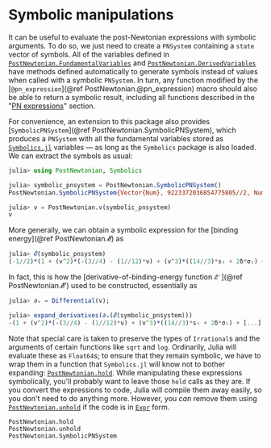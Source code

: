 # Symbolic manipulations

It can be useful to evaluate the post-Newtonian expressions with
symbolic arguments.  To do so, we just need to create a `PNSystem`
containing a `state` vector of symbols.  All of the variables defined
in [`PostNewtonian.FundamentalVariables`](@ref "Fundamental
variables") and [`PostNewtonian.DerivedVariables`](@ref "Derived
variables") have methods defined automatically to generate symbols
instead of values when called with a symbolic `PNSystem`.  In turn,
any function modified by the [`@pn_expression`](@ref
PostNewtonian.@pn_expression) macro should also be able to return a
symbolic result, including all functions described in the "[PN
expressions](@ref)" section.

For convenience, an extension to this package also provides
[`SymbolicPNSystem`](@ref PostNewtonian.SymbolicPNSystem), which
produces a `PNSystem` with all the fundamental variables stored as
[`Symbolics.jl`](https://symbolics.juliasymbolics.org/) variables — as
long as the `Symbolics` package is also loaded.  We can extract the
symbols as usual:
```julia
julia> using PostNewtonian, Symbolics

julia> symbolic_pnsystem = PostNewtonian.SymbolicPNSystem()
PostNewtonian.SymbolicPNSystem{Vector{Num}, 9223372036854775805//2, Num}(Num[M₁, M₂, χ⃗₁ˣ, χ⃗₁ʸ, χ⃗₁ᶻ, χ⃗₂ˣ, χ⃗₂ʸ, χ⃗₂ᶻ, Rʷ, Rˣ, Rʸ, Rᶻ, v, Φ], Λ₁, Λ₂)

julia> v = PostNewtonian.v(symbolic_pnsystem)
v
```
More generally, we can obtain a symbolic expression for the [binding
energy](@ref PostNewtonian.𝓔) as
```julia
julia> 𝓔(symbolic_pnsystem)
(-1//2)*(1 + (v^2)*(-(3//4) - (1//12)*ν) + (v^3)*((14//3)*sₗ + 2δ*σₗ) + [...]
```
In fact, this is how the [derivative-of-binding-energy function
`𝓔′`](@ref PostNewtonian.𝓔′) used to be constructed, essentially as
```julia
julia> ∂ᵥ = Differential(v);

julia> expand_derivatives(∂ᵥ(𝓔(symbolic_pnsystem)))
-(1 + (v^2)*(-(3//4) - (1//12)*ν) + (v^3)*((14//3)*sₗ + 2δ*σₗ) + [...]
```

Note that special care is taken to preserve the types of `Irrational`s
and the arguments of certain functions like `sqrt` and `log`.
Ordinarily, Julia will evaluate these as `Float64`s; to ensure that
they remain symbolic, we have to wrap them in a function that
`Symbolics.jl` will know not to bother expanding:
[`PostNewtonian.hold`](@ref).  While manipulating these expressions
symbolically, you'll probably want to leave those `hold` calls as they
are.  If you convert the expressions to code, Julia will compile them
away easily, so you don't need to do anything more.  However, you
*can* remove them using [`PostNewtonian.unhold`](@ref) if the code is
in
[`Expr`](https://docs.julialang.org/en/v1/manual/metaprogramming/#Program-representation)
form.


```@docs
PostNewtonian.hold
PostNewtonian.unhold
PostNewtonian.SymbolicPNSystem
```
